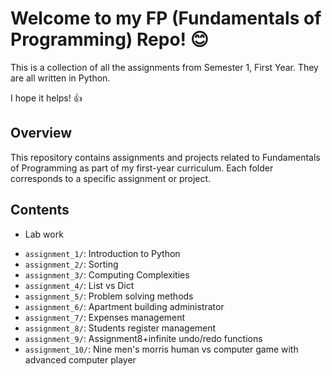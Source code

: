 # Welcome to my FP (Fundamentals of Programming) Repo! 😊

This is a collection of all the assignments from Semester 1, First Year. They are all written in Python. 

I hope it helps! 👍

## Overview

This repository contains assignments and projects related to Fundamentals of Programming as part of my first-year curriculum. Each folder corresponds to a specific assignment or project.

## Contents

* Lab work
- `assignment_1/`: Introduction to Python
- `assignment_2/`: Sorting
- `assignment_3/`: Computing Complexities
- `assignment_4/`: List vs Dict
- `assignment_5/`: Problem solving methods
- `assignment_6/`: Apartment building administrator
- `assignment_7/`: Expenses management
- `assignment_8/`: Students register management
- `assignment_9/`: Assignment8+infinite undo/redo functions
- `assignment_10/`: Nine men's morris human vs computer game with advanced computer player


